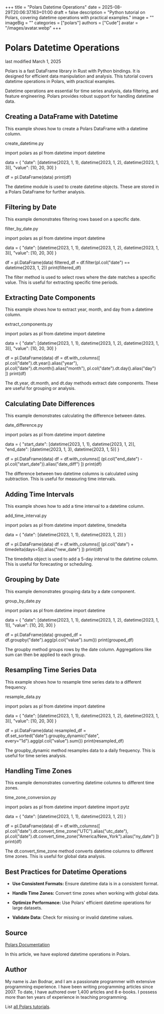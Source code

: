 +++
title = "Polars Datetime Operations"
date = 2025-08-29T20:06:37.163+01:00
draft = false
description = "Python tutorial on Polars, covering datetime operations with practical examples."
image = ""
imageBig = ""
categories = ["polars"]
authors = ["Cude"]
avatar = "/images/avatar.webp"
+++

# Polars Datetime Operations

last modified March 1, 2025

Polars is a fast DataFrame library in Rust with Python bindings. It is designed
for efficient data manipulation and analysis. This tutorial covers datetime
operations in Polars, with practical examples.

Datetime operations are essential for time series analysis, data filtering, and
feature engineering. Polars provides robust support for handling datetime data.

## Creating a DataFrame with Datetime

This example shows how to create a Polars DataFrame with a datetime column.

create_datetime.py
  

import polars as pl
from datetime import datetime

data = {
    "date": [datetime(2023, 1, 1), datetime(2023, 1, 2), datetime(2023, 1, 3)],
    "value": [10, 20, 30]
}

df = pl.DataFrame(data)
print(df)

The datetime module is used to create datetime objects. These are
stored in a Polars DataFrame for further analysis.

## Filtering by Date

This example demonstrates filtering rows based on a specific date.

filter_by_date.py
  

import polars as pl
from datetime import datetime

data = {
    "date": [datetime(2023, 1, 1), datetime(2023, 1, 2), datetime(2023, 1, 3)],
    "value": [10, 20, 30]
}

df = pl.DataFrame(data)
filtered_df = df.filter(pl.col("date") == datetime(2023, 1, 2))
print(filtered_df)

The filter method is used to select rows where the date matches
a specific value. This is useful for extracting specific time periods.

## Extracting Date Components

This example shows how to extract year, month, and day from a datetime column.

extract_components.py
  

import polars as pl
from datetime import datetime

data = {
    "date": [datetime(2023, 1, 1), datetime(2023, 1, 2), datetime(2023, 1, 3)],
    "value": [10, 20, 30]
}

df = pl.DataFrame(data)
df = df.with_columns([
    pl.col("date").dt.year().alias("year"),
    pl.col("date").dt.month().alias("month"),
    pl.col("date").dt.day().alias("day")
])
print(df)

The dt.year, dt.month, and dt.day
methods extract date components. These are useful for grouping or analysis.

## Calculating Date Differences

This example demonstrates calculating the difference between dates.

date_difference.py
  

import polars as pl
from datetime import datetime

data = {
    "start_date": [datetime(2023, 1, 1), datetime(2023, 1, 2)],
    "end_date": [datetime(2023, 1, 3), datetime(2023, 1, 5)]
}

df = pl.DataFrame(data)
df = df.with_columns([
    (pl.col("end_date") - pl.col("start_date")).alias("date_diff")
])
print(df)

The difference between two datetime columns is calculated using subtraction.
This is useful for measuring time intervals.

## Adding Time Intervals

This example shows how to add a time interval to a datetime column.

add_time_interval.py
  

import polars as pl
from datetime import datetime, timedelta

data = {
    "date": [datetime(2023, 1, 1), datetime(2023, 1, 2)]
}

df = pl.DataFrame(data)
df = df.with_columns([
    (pl.col("date") + timedelta(days=5)).alias("new_date")
])
print(df)

The timedelta object is used to add a 5-day interval to the
datetime column. This is useful for forecasting or scheduling.

## Grouping by Date

This example demonstrates grouping data by a date component.

group_by_date.py
  

import polars as pl
from datetime import datetime

data = {
    "date": [datetime(2023, 1, 1), datetime(2023, 1, 2), datetime(2023, 1, 1)],
    "value": [10, 20, 30]
}

df = pl.DataFrame(data)
grouped_df = df.groupby("date").agg(pl.col("value").sum())
print(grouped_df)

The groupby method groups rows by the date column. Aggregations
like sum can then be applied to each group.

## Resampling Time Series Data

This example shows how to resample time series data to a different frequency.

resample_data.py
  

import polars as pl
from datetime import datetime

data = {
    "date": [datetime(2023, 1, 1), datetime(2023, 1, 2), datetime(2023, 1, 3)],
    "value": [10, 20, 30]
}

df = pl.DataFrame(data)
resampled_df = df.set_sorted("date").groupby_dynamic("date", every="1d").agg(pl.col("value").sum())
print(resampled_df)

The groupby_dynamic method resamples data to a daily frequency.
This is useful for time series analysis.

## Handling Time Zones

This example demonstrates converting datetime columns to different time zones.

time_zone_conversion.py
  

import polars as pl
from datetime import datetime
import pytz

data = {
    "date": [datetime(2023, 1, 1), datetime(2023, 1, 2)]
}

df = pl.DataFrame(data)
df = df.with_columns([
    pl.col("date").dt.convert_time_zone("UTC").alias("utc_date"),
    pl.col("date").dt.convert_time_zone("America/New_York").alias("ny_date")
])
print(df)

The dt.convert_time_zone method converts datetime columns to
different time zones. This is useful for global data analysis.

## Best Practices for Datetime Operations

- **Use Consistent Formats:** Ensure datetime data is in a consistent format.

- **Handle Time Zones:** Convert time zones when working with global data.

- **Optimize Performance:** Use Polars' efficient datetime operations for large datasets.

- **Validate Data:** Check for missing or invalid datetime values.

## Source

[Polars Documentation](https://docs.pola.rs/api/python/stable/reference/index.html)

In this article, we have explored datetime operations in Polars.

## Author

My name is Jan Bodnar, and I am a passionate programmer with extensive
programming experience. I have been writing programming articles since 2007.
To date, I have authored over 1,400 articles and 8 e-books. I possess more
than ten years of experience in teaching programming.

List [all Polars tutorials](/all/#polars).